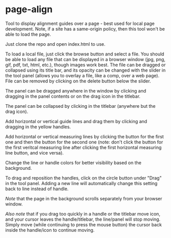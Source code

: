 # page-align
Tool to display alignment guides over a page - best used for local page development. Note, if a site has a same-origin policy, then this tool won't be able to load the page.

Just clone the repo and open index.html to use.

To load a local file, just click the browse button and select a file.  You should be able to load any file that can be displayed in a browser window (jpg, png, gif, pdf, txt, html, etc.), though images work best.  The file can be dragged or collapsed using its title bar, and its opacity can be changed with the slider in the tool panel (allows you to overlay a file, like a comp, over a web page).  File can be removed by clicking on the delete button below the slider.

The panel can be dragged anywhere in the window by clicking and dragging in the panel contents or on the drag icon in the titlebar.

The panel can be collapsed by clicking in the titlebar (anywhere but the drag icon).

Add horizontal or vertical guide lines and drag them by clicking and dragging in the yellow handles.

Add horizontal or vertical measuring lines by clicking the button for the first one and then the button for the second one (note: don't click the button for the first veritcal measuring line after clicking the first horizontal measuring line button, and vice versa).

Change the line or handle colors for better visibility based on the background.

To drag and reposition the handles, click on the circle button under "Drag" in the tool panel.  Adding a new line will automatically change this setting back to line instead of handle.

*Note* that the page in the background scrolls separately from your browser window.

*Also note* that if you drag too quickly in a handle or the titlebar move icon, and your cursor leaves the handle/titlebar, the line/panel will stop moving.  Simply move (while continuing to press the mouse button) the cursor back inside the handle/icon to continue moving.
